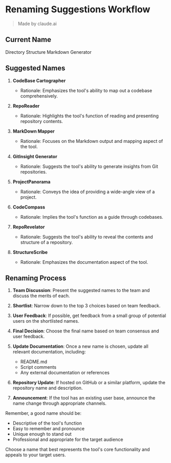 # Renaming Suggestions Workflow

> Made by claude.ai

## Current Name

Directory Structure Markdown Generator

## Suggested Names

1. **CodeBase Cartographer**
   - Rationale: Emphasizes the tool's ability to map out a codebase comprehensively.

2. **RepoReader**
   - Rationale: Highlights the tool's function of reading and presenting repository contents.

3. **MarkDown Mapper**
   - Rationale: Focuses on the Markdown output and mapping aspect of the tool.

4. **GitInsight Generator**
   - Rationale: Suggests the tool's ability to generate insights from Git repositories.

5. **ProjectPanorama**
   - Rationale: Conveys the idea of providing a wide-angle view of a project.

6. **CodeCompass**
   - Rationale: Implies the tool's function as a guide through codebases.

7. **RepoRevelator**
   - Rationale: Suggests the tool's ability to reveal the contents and structure of a repository.

8. **StructureScribe**
   - Rationale: Emphasizes the documentation aspect of the tool.

## Renaming Process

1. **Team Discussion**: Present the suggested names to the team and discuss the merits of each.

2. **Shortlist**: Narrow down to the top 3 choices based on team feedback.

3. **User Feedback**: If possible, get feedback from a small group of potential users on the shortlisted names.

4. **Final Decision**: Choose the final name based on team consensus and user feedback.

5. **Update Documentation**: Once a new name is chosen, update all relevant documentation, including:
   - README.md
   - Script comments
   - Any external documentation or references

6. **Repository Update**: If hosted on GitHub or a similar platform, update the repository name and description.

7. **Announcement**: If the tool has an existing user base, announce the name change through appropriate channels.

Remember, a good name should be:

- Descriptive of the tool's function
- Easy to remember and pronounce
- Unique enough to stand out
- Professional and appropriate for the target audience

Choose a name that best represents the tool's core functionality and appeals to your target users.
